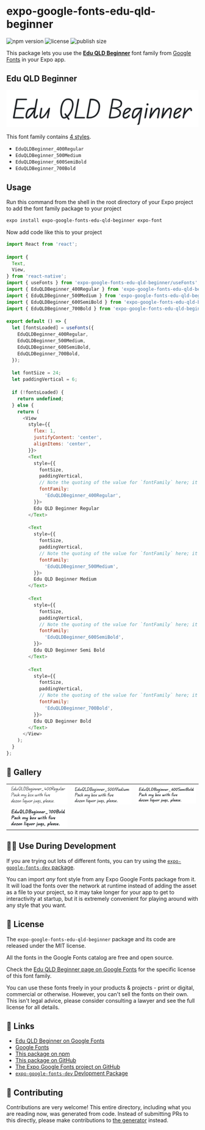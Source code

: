 # expo-google-fonts-edu-qld-beginner

![npm version](https://flat.badgen.net/npm/v/expo-google-fonts-edu-qld-beginner)
![license](https://flat.badgen.net/github/license/expo/google-fonts)
![publish size](https://flat.badgen.net/packagephobia/install/expo-google-fonts-edu-qld-beginner)

This package lets you use the [**Edu QLD Beginner**](https://fonts.google.com/specimen/Edu+QLD+Beginner) font family from [Google Fonts](https://fonts.google.com/) in your Expo app.

## Edu QLD Beginner

![Edu QLD Beginner](./font-family.png)

This font family contains [4 styles](#-gallery).

- `EduQLDBeginner_400Regular`
- `EduQLDBeginner_500Medium`
- `EduQLDBeginner_600SemiBold`
- `EduQLDBeginner_700Bold`

## Usage

Run this command from the shell in the root directory of your Expo project to add the font family package to your project
```sh
expo install expo-google-fonts-edu-qld-beginner expo-font
```

Now add code like this to your project
```js
import React from 'react';

import {
  Text,
  View,
} from 'react-native';
import { useFonts } from 'expo-google-fonts-edu-qld-beginner/useFonts';
import { EduQLDBeginner_400Regular } from 'expo-google-fonts-edu-qld-beginner/400Regular';
import { EduQLDBeginner_500Medium } from 'expo-google-fonts-edu-qld-beginner/500Medium';
import { EduQLDBeginner_600SemiBold } from 'expo-google-fonts-edu-qld-beginner/600SemiBold';
import { EduQLDBeginner_700Bold } from 'expo-google-fonts-edu-qld-beginner/700Bold';

export default () => {
  let [fontsLoaded] = useFonts({
    EduQLDBeginner_400Regular,
    EduQLDBeginner_500Medium,
    EduQLDBeginner_600SemiBold,
    EduQLDBeginner_700Bold,
  });

  let fontSize = 24;
  let paddingVertical = 6;

  if (!fontsLoaded) {
    return undefined;
  } else {
    return (
      <View
        style={{
          flex: 1,
          justifyContent: 'center',
          alignItems: 'center',
        }}>
        <Text
          style={{
            fontSize,
            paddingVertical,
            // Note the quoting of the value for `fontFamily` here; it expects a string!
            fontFamily:
              'EduQLDBeginner_400Regular',
          }}>
          Edu QLD Beginner Regular
        </Text>

        <Text
          style={{
            fontSize,
            paddingVertical,
            // Note the quoting of the value for `fontFamily` here; it expects a string!
            fontFamily:
              'EduQLDBeginner_500Medium',
          }}>
          Edu QLD Beginner Medium
        </Text>

        <Text
          style={{
            fontSize,
            paddingVertical,
            // Note the quoting of the value for `fontFamily` here; it expects a string!
            fontFamily:
              'EduQLDBeginner_600SemiBold',
          }}>
          Edu QLD Beginner Semi Bold
        </Text>

        <Text
          style={{
            fontSize,
            paddingVertical,
            // Note the quoting of the value for `fontFamily` here; it expects a string!
            fontFamily:
              'EduQLDBeginner_700Bold',
          }}>
          Edu QLD Beginner Bold
        </Text>
      </View>
    );
  }
};

```

## 🔡 Gallery


||||
|-|-|-|
|![EduQLDBeginner_400Regular](.//400Regular/EduQLDBeginner_400Regular.ttf.png)|![EduQLDBeginner_500Medium](.//500Medium/EduQLDBeginner_500Medium.ttf.png)|![EduQLDBeginner_600SemiBold](.//600SemiBold/EduQLDBeginner_600SemiBold.ttf.png)||
|![EduQLDBeginner_700Bold](.//700Bold/EduQLDBeginner_700Bold.ttf.png)||||


## 👩‍💻 Use During Development

If you are trying out lots of different fonts, you can try using the [`expo-google-fonts-dev` package](https://github.com/freeboub/google-fonts/tree/master/font-packages/dev#readme).

You can import *any* font style from any Expo Google Fonts package from it. It will load the fonts
over the network at runtime instead of adding the asset as a file to your project, so it may take longer
for your app to get to interactivity at startup, but it is extremely convenient
for playing around with any style that you want.

## 📖 License

The `expo-google-fonts-edu-qld-beginner` package and its code are released under the MIT license.

All the fonts in the Google Fonts catalog are free and open source.

Check the [Edu QLD Beginner page on Google Fonts](https://fonts.google.com/specimen/Edu+QLD+Beginner) for the specific license of this font family.

You can use these fonts freely in your products & projects - print or digital, commercial or otherwise. However, you can't sell the fonts on their own. This isn't legal advice, please consider consulting a lawyer and see the full license for all details.

## 🔗 Links

- [Edu QLD Beginner on Google Fonts](https://fonts.google.com/specimen/Edu+QLD+Beginner)
- [Google Fonts](https://fonts.google.com/)
- [This package on npm](https://www.npmjs.com/package/expo-google-fonts-edu-qld-beginner)
- [This package on GitHub](https://github.com/freeboub/google-fonts/tree/master/font-packages/edu-qld-beginner)
- [The Expo Google Fonts project on GitHub](https://github.com/freeboub/google-fonts)
- [`expo-google-fonts-dev` Devlopment Package](https://github.com/freeboub/google-fonts/tree/master/font-packages/dev)

## 🤝 Contributing

Contributions are very welcome! This entire directory, including what you are reading now, was generated from code. Instead of submitting PRs to this directly, please make contributions to [the generator](https://github.com/freeboub/google-fonts/tree/master/packages/generator) instead.
